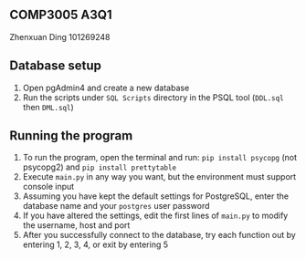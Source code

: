 ## COMP3005 A3Q1
Zhenxuan Ding 101269248

## Database setup
1. Open pgAdmin4 and create a new database
2. Run the scripts under `SQL Scripts` directory in the PSQL tool (`DDL.sql` then `DML.sql`)

## Running the program
1. To run the program, open the terminal and run: ```pip install psycopg``` (not psycopg2) and ```pip install prettytable```
2. Execute ```main.py``` in any way you want, but the environment must support console input
3. Assuming you have kept the default settings for PostgreSQL, enter the database name and your ```postgres``` user password
4. If you have altered the settings, edit the first lines of ```main.py``` to modify the username, host and port
5. After you successfully connect to the database, try each function out by entering 1, 2, 3, 4, or exit by entering 5